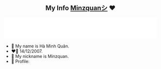 <div align="center">
<h2>My Info <a href="www.facebook.com/minzquan">Minzquanシ</a> ❤</h1>
<img src="./info.svg"/>
</div>

-   🌸 My name is Hà Minh Quân.</br>
-   ❤️‍🔥 14/12/2007.</br> 
-   💬 My nickname is Minzquan.</br>
-   🌹 Profile: 
